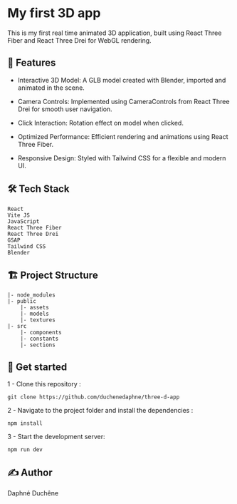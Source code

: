 # My first 3D app

This is my first real time animated 3D application, built using React Three Fiber and React Three Drei for WebGL rendering.

## 🚀 Features

- Interactive 3D Model: A GLB model created with Blender, imported and animated in the scene.

- Camera Controls: Implemented using CameraControls from React Three Drei for smooth user navigation.

- Click Interaction: Rotation effect on model when clicked.

- Optimized Performance: Efficient rendering and animations using React Three Fiber.

- Responsive Design: Styled with Tailwind CSS for a flexible and modern UI.

## 🛠 Tech Stack

    React  
    Vite JS  
    JavaScript  
    React Three Fiber  
    React Three Drei  
    GSAP  
    Tailwind CSS  
    Blender

## 🏗 Project Structure

    |- node_modules
    |- public
        |- assets
        |- models
        |- textures
    |- src
        |- components
        |- constants
        |- sections

## 🛴 Get started

1 - Clone this repository :

    git clone https://github.com/duchenedaphne/three-d-app

2 - Navigate to the project folder and install the dependencies :

    npm install

3 - Start the development server:

    npm run dev

## ✍ Author
Daphné Duchêne
